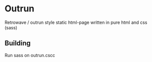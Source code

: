 # Outrun
Retrowave / outrun style static html-page written in pure html and css (sass)

## Building
Run sass on outrun.cscc
